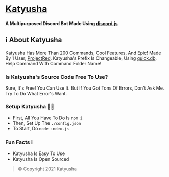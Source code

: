 # [Katyusha](https://dsc.lol/katyusha)
#### A **Multipurposed Discord Bot** Made Using [discord.js](https://discord.js.org/#)

## ℹ About Katyusha
Katyusha Has More Than 200 Commands, Cool Features, And Epic! Made By 1 User, [ProjectRed](https://github.com/CyrusCore). Katyusha's Prefix Is Changeable, Using [quick.db](http://quickdb.js.org/). Help Command With Command Folder Name!

### Is Katyusha's Source Code Free To Use?
Sure, It's Free! You Can Use It. But If You Got Tons Of Errors, Don't Ask Me. Try To Do What Error's Want.

### Setup Katyusha 👨‍💻
- First, All You Have To Do Is `npm i`
- Then, Set Up The `./config.json`
- To Start, Do `node index.js`

### Fun Facts ℹ
- Katyusha Is Easy To Use
- Katyusha Is Open Sourced 

> © Copyright 2021 Katyusha

